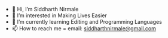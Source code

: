 - 👋 Hi, I’m Siddharth Nirmale
- 👀 I’m interested in Making Lives Easier
- 🌱 I’m currently learning Editing and Programming Languages
- 📫 How to reach me = email: siddharthnirmale@gmail.com 
<!---
MrEpsilonYT/MrEpsilonYT is a ✨ special ✨ repository because its `README.md` (this file) appears on your GitHub profile.
You can click the Preview link to take a look at your changes.
--->

